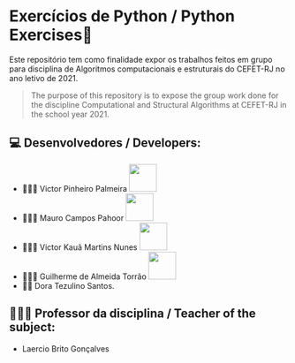 # Exercícios de Python / Python Exercises🐍

Este repositório tem como finalidade expor os trabalhos feitos em grupo para disciplina de Algoritmos computacionais e estruturais do CEFET-RJ no ano letivo de 2021.
>The purpose of this repository is to expose the group work done for the discipline Computational and Structural Algorithms at CEFET-RJ in the school year 2021.

## 💻 Desenvolvedores / Developers:
- 👨🏻‍💻 Victor Pinheiro Palmeira <a href="https://github.com/burgues0"><img  src="https://img.shields.io/badge/github-%23100000.svg?&style=for-the-badge&logo=github&logoColor=white&link=mailto:https://github.com/burgues0" width="50"></a>
- 👨🏻‍💻 Mauro Campos Pahoor <a href="https://github.com/zughy09"><img  src="https://img.shields.io/badge/github-%23100000.svg?&style=for-the-badge&logo=github&logoColor=white&link=mailto:https://github.com/zughy09" width="50"></a>
- 👨🏻‍💻 Victor Kauã Martins Nunes <a href="https://github.com/victor-kaua"><img  src="https://img.shields.io/badge/github-%23100000.svg?&style=for-the-badge&logo=github&logoColor=white&link=mailto:https://github.com/victor-kaua" width="50"></a>
- 👨🏻‍💻 Guilherme de Almeida Torrão <a href="https://github.com/VegaCenturion"><img  src="https://img.shields.io/badge/github-%23100000.svg?&style=for-the-badge&logo=github&logoColor=white&link=mailto:https://github.com/VegaCenturion" width="50"></a>
- 👩‍💻 Dora Tezulino Santos.

## 👨🏻‍🏫 Professor da disciplina / Teacher of the subject:
- Laercio Brito Gonçalves
